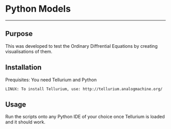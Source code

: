# Python Models
--------------
## Purpose
This was developed to test the Ordinary Diffrential Equations by creating visualisations of them.

## Installation 
Prequisites: You need Tellurium and Python

```
LINUX: To install Tellurium, use: http://tellurium.analogmachine.org/
```

## Usage
Run the scripts onto any Python IDE of your choice once Tellurium is loaded and it should work.
